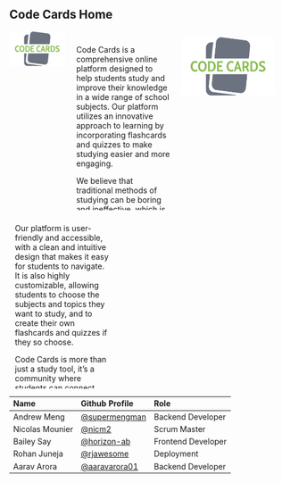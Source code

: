 ## Code Cards Home


<style>

/* Create three equal columns that floats next to each other */
.column {
  float: left;
  width: 33.33%;
  padding: 10px;
  height: 300px; /* Should be removed. Only for demonstration */
}

/* Clear floats after the columns */
.row:after {
  content: "";
  display: table;
  clear: both;
}
</style>

<img src="assets/img/logo4.png"
     alt="logo"
     style="float: left; margin-right: 10px; size:20%" />

<div class="row">
  <div class="column">
     <p>Code Cards is a comprehensive online platform designed to help students study and improve their knowledge in a wide range of school subjects. Our platform utilizes an innovative approach to learning by incorporating flashcards and quizzes to make studying easier and more engaging.

We believe that traditional methods of studying can be boring and ineffective, which is why we have created a dynamic and interactive platform that makes learning fun and engaging. Our flashcards are designed to be visually appealing, with easy-to-read information presented in an organized and concise manner. They are an effective tool for memorizing and retaining information, and can be used to supplement any existing study material.

In addition to flashcards, our platform also includes quizzes to test students’ knowledge and understanding of various subjects. The quizzes are designed to be challenging but not overwhelming, and provide instant feedback to help students gauge their performance. Furthermore, our platform also provides statistics and insights into students’ performance, so they can see where they need to improve and track their progress over time.
</p>
  </div>
  <div class="column">
    <img src="assets/img/logo3.png"
     alt="logo"
     style="float: left; margin-right: 10px; size:20%" />
  </div>
  <div class="column">
    <p>Our platform is user-friendly and accessible, with a clean and intuitive design that makes it easy for students to navigate. It is also highly customizable, allowing students to choose the subjects and topics they want to study, and to create their own flashcards and quizzes if they so choose.

Code Cards is more than just a study tool, it’s a community where students can connect with each other, share their own flashcards and quizzes, and collaborate on projects. Our platform encourages students to work together and help each other, fostering a positive and supportive learning environment.

In conclusion, Code Cards is a revolutionary platform that is changing the way students study and learn. With its combination of flashcards, quizzes, and performance tracking, students have all the tools they need to succeed and achieve their academic goals. Join our community today and experience the benefits of a more interactive and engaging way of learning!</p>
  </div>
</div>


| Name | Github Profile | Role |
| :---- | :---- | :---- |
| Andrew Meng | [@supermengman](https://github.com/supermengman) | Backend Developer |
| Nicolas Mounier | [@nicm2](https://github.com/nicm2) | Scrum Master|
| Bailey Say | [@horizon-ab](https://github.com/horizon-ab) | Frontend Developer |
| Rohan Juneja | [@rjawesome](https://github.com/rjawesome) | Deployment |
| Aarav Arora | [@aaravarora01](https://github.com/aaravarora01) | Backend Developer |